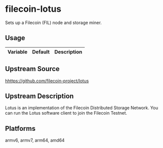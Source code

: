 # filecoin-lotus

Sets up a Filecoin (FIL) node and storage miner.

## Usage

| Variable | Default | Description |
| -------- | ------- | ----------- |

## Upstream Source

[hhttps://github.com/filecoin-project/lotus](https://github.com/filecoin-project/lotus)

## Upstream Description

Lotus is an implementation of the Filecoin Distributed Storage Network. You can run the Lotus software client to join the Filecoin Testnet.

## Platforms

armv6, armv7, arm64, amd64
